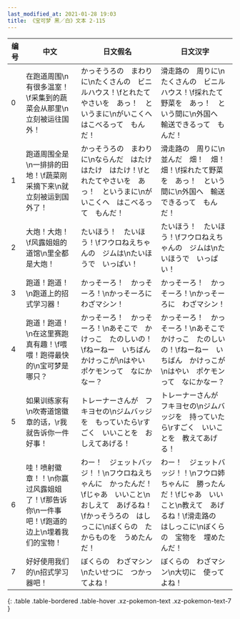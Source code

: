 ```yaml
---
last_modified_at: 2021-01-28 19:03
title: 《宝可梦 黑／白》文本 2-115
---
```

| 编号 | 中文 | 日文假名 | 日文汉字 |
| ---- | ---- | ---- | --- |
| 0 | 在跑道周围\n有很多温室！\f采集到的蔬菜会从那里\n立刻被运往国外！ | かっそうろの　まわりに\nたくさんの　ビニルハウス！\fとれたてやさいを　あっ！　というまに\nがいこくへ　はこべるって　もんだ！ | 滑走路の　周りに\nたくさんの　ビニルハウス！\f採れたて野菜を　あっ！　という間に\n外国へ　輸送できるって　もんだ！ |
| 1 | 跑道周围全是\n一排排的田地！\f蔬菜刚采摘下来\n就立刻被运到国外了！ | かっそうろの　まわりに\nならんだ　はたけ　はたけ　はたけ！\fとれたてやさいを　あっ！　というまに\nがいこくへ　はこべるって　もんだ！ | 滑走路の　周りに\n並んだ　畑！　畑！　畑！\f採れたて野菜を　あっ！　という間に\n外国へ　輸送できるって　もんだ！ |
| 2 | 大炮！大炮！\f风露姐姐的道馆\n里全都是大炮！ | たいほう！　たいほう！\fフウロねえちゃんの　ジムは\nたいほうで　いっぱい！ | たいほう！　たいほう！\fフウロねえちゃんの　ジムは\nたいほうで　いっぱい！ |
| 3 | 跑道！跑道！\n跑道上的招式学习器！ | かっそーろ！　かっそーろ！\nかっそーろに　わざマシン！ | かっそーろ！　かっそーろ！\nかっそーろに　わざマシン！ |
| 4 | 跑道！跑道！\n在这里赛跑真有趣！\f喂喂！跑得最快的\n宝可梦是哪只？ | かっそーろ！　かっそーろ！\nあそこで　かけっこ　たのしいの！\fねーねー　いちばん　かけっこが\nはやい　ポケモンって　なにかなー？ | かっそーろ！　かっそーろ！\nあそこで　かけっこ　たのしいの！\fねーねー　いちばん　かけっこが\nはやい　ポケモンって　なにかなー？ |
| 5 | 如果训练家有\n吹寄道馆徽章的话，\r我就告诉你一件好事！ | トレーナーさんが　フキヨセの\nジムバッジを　もっていたら\rすごく　いいことを　おしえてあげる！ | トレーナーさんが　フキヨセの\nジムバッジを　持っていたら\rすごく　いいことを　教えてあげる！ |
| 6 | 哇！喷射徽章！！\n你赢过风露姐姐了！\f那告诉你\n一件事吧！\f跑道的边上\n埋着我们的宝物！ | わー！　ジェットバッジ！！\nフウロねえちゃんに　かったんだ！\fじゃあ　いいこと\nおしえて　あげるね！\fかっそうろの　はしっこに\nぼくらの　たからものを　うめたんだ！ | わー！　ジェットバッジ！！\nフウロ姉ちゃんに　勝ったんだ！\fじゃあ　いいこと\n教えて　あげるね！\f滑走路の　はしっこに\nぼくらの　宝物を　埋めたんだ！ |
| 7 | 好好使用我们的\n招式学习器吧！ | ぼくらの　わざマシン\nたいせつに　つかってよね！ | ぼくらの　わざマシン\n大切に　使ってよね！ |
{: .table .table-bordered .table-hover .xz-pokemon-text .xz-pokemon-text-7 }